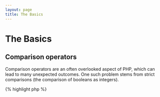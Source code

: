 ```yaml
---
layout: page
title: The Basics
---
```


# The Basics

## Comparison operators

Comparison operators are an often overlooked aspect of PHP, which can lead to many unexpected outcomes. One such
problem stems from strict comparisons (the comparison of booleans as integers).

{% highlight php %}
<?php
$a = 5;   // 5 as an integer

var_dump($a == 5);       // compare value; return true
var_dump($a == '5');     // compare value (ignore type); return true
var_dump($a === 5);      // compare type/value (integer vs. integer); return true
var_dump($a === '5');    // compare type/value (integer vs. string); return false

/**
 * Strict comparisons
 */
if (strpos('testing', 'test')) {    // 'test' is found at position 0, which is interpreted as the boolean 'false'
    // code...
}

vs.

if (strpos('testing', 'test') !== false) {    // true, as strict comparison was made (0 !== false)
    // code...
}
{% endhighlight %}

* [Comparison operators](http://php.net/manual/en/language.operators.comparison.php)
* [Comparison table](http://php.net/manual/en/types.comparisons.php)

## Conditional arguments

### If statements

While using 'if/else' statements within a function or class, there is a common misconception that 'else' must be used
in conjunction to declare potential outcomes. However if the outcome is to define the return value, 'else' is not
necessary as 'return' will end the function, causing 'else' to become moot.

{% highlight php %}
<?php
function test($a)
{
    if ($a) {
        return true;
    } else {
        return false;
    }
}

vs.

function test($a)
{
    if ($a) {
        return true;
    }
    return false;    // else is not necessary
}
{% endhighlight %}

* [If statements](http://php.net/manual/en/control-structures.if.php)

### Switch statements

Switch statements are a great way to avoid typing endless if's and elseif's, but there are a few things to be aware of:

- Switch statements only compare values, and not the type (equivalent to '==')
- They Iterate case by case until a match is found. If no match is found, then the default is used (if defined)
- Without a 'break', they will continue to implement each case until reaching a break/return
- Within a function, using 'return' alleviates the need for 'break' as it ends the function

{% highlight php %}
<?php
$answer = test(2);    // the code from both 'case 2' and 'case 3' will be implemented

function test($a)
{
    switch ($a) {
        case 1:
            // code...
            break;             // break is used to end the switch statement
        case 2:
            // code...         // with no break, comparison will continue to 'case 3'
        case 3:
            // code...
            return $result;    // within a function, 'return' will end the function
        default:
            // code...
            return $error;
    }
}
{% endhighlight %}

* [Switch statements](http://php.net/manual/en/control-structures.switch.php)
* [PHP switch](http://phpswitch.com/)

## Global namespace

While using namespaces, you may find your code being executed in the wrong scope for internal methods. To fix this,
define the method globally by using a backslash before the method.

{% highlight php %}
<?php
namespace phptherightway;

function fopen()
{
    $file = \fopen();    // our function name is the same as an internal function
                         // execute globally by adding '\'.
}

function array()
{
    $iterator = new \ArrayIterator();    // ArrayIterator is an internal class. Using it without a backslash
                                         // will execute it within the namespace scope
}
{% endhighlight %}

* [Global space](http://php.net/manual/en/language.namespaces.global.php)
* [Global rules](http://php.net/manual/en/userlandnaming.rules.php)

## Strings

### Concatenation

- If your line extends beyond the recommended line length (120 characters), consider concatenating your line
- For readability it's best to use concatenation operators over concatenating assignment operators
- While within the original scope of the variable, indent when concatenation uses a new line


{% highlight php %}
<?php
$a  = 'Multi-line example';    // concatenating assignment operator (.=)
$a .= "\n";
$a .= 'of what not to do';

vs.

$a = 'Multi-line example'      // concatenation operator (.)
    . "\n"                     // indenting new lines
    . 'of what to do';
{% endhighlight %}

* [String Operators](http://php.net/manual/en/language.operators.string.php)

### String types

String types are a constant feature within the PHP community, but hopefully this section will explain the
differences between the string types and their benefits/uses.

#### Single quotes

Single quotes are the simplest way to define a string and are often the quickest. Their speed stems from PHP not
parsing the string (doesn't parse for variables). They're best suited for:

- Strings that do not need to be parsed
- Writing of a variable into plain text

{% highlight php %}
<?php
echo 'This is my string, look at how pretty it is.';    // no need to parse a simple string

/**
 * Output:
 *
 * This is my string, look at how pretty it is.
 */
{% endhighlight %}

* [Single quote](http://www.php.net/manual/en/language.types.string.php#language.types.string.syntax.single)

#### Double quotes

Double quotes are the Swiss army knife of strings, but are slower due to the string being parsed. They're best
suited for:

- Escaped strings
- Strings with multiple variables and plain text
- Condensing multi-line concatenation, and improving readability

{% highlight php %}
<?php
echo 'phptherightway is ' . $adjective . '.'     // a single quotes example that uses multiple concatenating for
    . "\n"                                       // variables and escaped string
    . 'I love learning' . $code . '!';

vs.

echo "phptherightway is $adjective.\n I love learning $code!"  // Instead of multiple concatenating, double quotes
                                                               // enables us to use a parsable string
{% endhighlight %}

While using double quotes that contain variables, it's often the case that the variable will be touching another
character. This will result in PHP not parsing the variable due to the variable being camouflaged. To fix this problem,
wrap the variable within a pair of curly brackets.

{% highlight php %}
<?php
$juice = 'plum';
echo "I drank some juice made of $juices";    // $juice cannot be parsed

vs.

$juice = 'plum';
echo "I drank some juice made of {$juice}s";    // $juice will be parsed

/**
 * Complex variables will also be parsed within curly brackets
 */

$juice = array('apple', 'orange', 'plum');
echo "I drank some juice made of {$juice[1]}s";   // $juice[1] will be parsed
{% endhighlight %}

* [Double quotes](http://www.php.net/manual/en/language.types.string.php#language.types.string.syntax.double)

#### Nowdoc syntax

Nowdoc syntax was introduced in 5.3 and internally behaves the same way as single quotes except it's suited toward the
use of multi-line strings without the need for concatenating.

{% highlight php %}
<?php
$str = <<<'EOD'             // initialized by <<<
Example of string
spanning multiple lines
using nowdoc syntax.
$a does not parse.
EOD;                        // closing 'EOD' must be on it's own line, and to the left most point

/**
 * Output:
 *
 * Example of string
 * spanning multiple lines
 * using nowdoc syntax.
 * $a does not parse.
 */
{% endhighlight %}

* [Nowdoc syntax](http://www.php.net/manual/en/language.types.string.php#language.types.string.syntax.nowdoc)

#### Heredoc syntax

Heredoc syntax internally behaves the same way as double quotes except it's suited toward the use of multi-line
strings without the need for concatenating.

{% highlight php %}
<?php
$a = 'Variables';

$str = <<<EOD               // initialized by <<<
Example of string
spanning multiple lines
using heredoc syntax.
$a are parsed.
EOD;                        // closing 'EOD' must be on it's own line, and to the left most point

/**
 * Output:
 *
 * Example of string
 * spanning multiple lines
 * using heredoc syntax.
 * Variables are parsed.
 */
{% endhighlight %}

*[Heredoc syntax](http://www.php.net/manual/en/language.types.string.php#language.types.string.syntax.heredoc)

## Ternary operators

Ternary operators are a great way to condense code, but are often used in excess. While ternary operators can be
stacked/nested, it is advised to use one per line for readability.

{% highlight php %}
<?php
$a = 5;
echo ($a == 5) ? 'yay' : 'nay';

vs.

// nested ternary
$b = 10;
echo ($a) ? ($a == 5) ? 'yay' : 'nay' : ($b == 10) ? 'excessive' : ':(';    // excess nesting, sacrificing readability
{% endhighlight %}

Ternary operators also have their limitations and cannot be used to 'return' a value.

{% highlight php %}
<?php
$a = 5;
echo ($a == 5) ? return true : return false;    // this example will output an error
{% endhighlight %}

* [Ternary operators](http://php.net/manual/en/language.operators.comparison.php)

## Variable declarations

At times, coders attempt to make their code "cleaner" by declaring predefined variables with a different name. What
this does in reality is to double the memory consumption of said script. For the example below, let's say
an example string of text contains 1MB worth of data, by copying the variable you've increased the scripts execution to
2MB.

{% highlight php %}
<?php
$about = 'A very long string of text';    // uses 2MB memory
echo $about;

vs.

echo 'A very long string of text';        // uses 1MB memory
{% endhighlight %}

* [Performace tips](https://developers.google.com/speed/articles/optimizing-php)